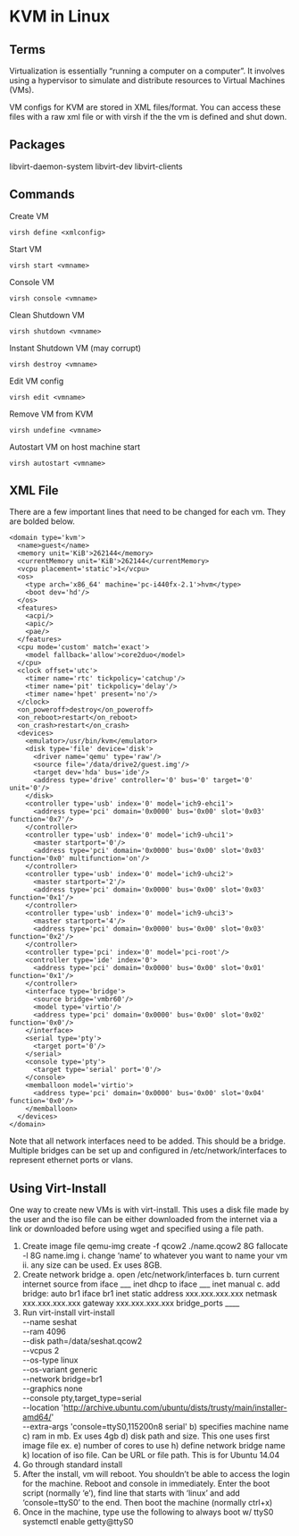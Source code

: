 # KVM in Linux
## Terms
Virtualization is essentially “running a computer on a computer”.  It involves using a hypervisor to simulate and distribute resources to Virtual Machines (VMs).

VM configs for KVM are stored in XML files/format.  You can access these files with a raw xml file or with virsh if the the vm is defined and shut down.

## Packages
libvirt-daemon-system libvirt-dev libvirt-clients

## Commands
Create VM
```
virsh define <xmlconfig>
```
Start VM
```
virsh start <vmname>
```
Console VM
```
virsh console <vmname>
```
Clean Shutdown VM
```
virsh shutdown <vmname>
```
Instant Shutdown VM (may corrupt)
```
virsh destroy <vmname>
```
Edit VM config
```
virsh edit <vmname>
```
Remove VM from KVM
```
virsh undefine <vmname>
```
Autostart VM on host machine start
```
virsh autostart <vmname>
```
## XML File
There are a few important lines that need to be changed for each vm.  They are bolded below.
```
<domain type='kvm'>
  <name>guest</name>
  <memory unit='KiB'>262144</memory>
  <currentMemory unit='KiB'>262144</currentMemory>
  <vcpu placement='static'>1</vcpu>
  <os>
    <type arch='x86_64' machine='pc-i440fx-2.1'>hvm</type>
    <boot dev='hd'/>
  </os>
  <features>
    <acpi/>
    <apic/>
    <pae/>
  </features>
  <cpu mode='custom' match='exact'>
    <model fallback='allow'>core2duo</model>
  </cpu>
  <clock offset='utc'>
    <timer name='rtc' tickpolicy='catchup'/>
    <timer name='pit' tickpolicy='delay'/>
    <timer name='hpet' present='no'/>
  </clock>
  <on_poweroff>destroy</on_poweroff>
  <on_reboot>restart</on_reboot>
  <on_crash>restart</on_crash>
  <devices>
    <emulator>/usr/bin/kvm</emulator>
    <disk type='file' device='disk'>
      <driver name='qemu' type='raw'/>
      <source file='/data/drive2/guest.img'/>
      <target dev='hda' bus='ide'/>
      <address type='drive' controller='0' bus='0' target='0' unit='0'/>
    </disk>
    <controller type='usb' index='0' model='ich9-ehci1'>
      <address type='pci' domain='0x0000' bus='0x00' slot='0x03' function='0x7'/>
    </controller>
    <controller type='usb' index='0' model='ich9-uhci1'>
      <master startport='0'/>
      <address type='pci' domain='0x0000' bus='0x00' slot='0x03' function='0x0' multifunction='on'/>
    </controller>
    <controller type='usb' index='0' model='ich9-uhci2'>
      <master startport='2'/>
      <address type='pci' domain='0x0000' bus='0x00' slot='0x03' function='0x1'/>
    </controller>
    <controller type='usb' index='0' model='ich9-uhci3'>
      <master startport='4'/>
      <address type='pci' domain='0x0000' bus='0x00' slot='0x03' function='0x2'/>
    </controller>
    <controller type='pci' index='0' model='pci-root'/>
    <controller type='ide' index='0'>
      <address type='pci' domain='0x0000' bus='0x00' slot='0x01' function='0x1'/>
    </controller>
    <interface type='bridge'>
      <source bridge='vmbr60'/>
      <model type='virtio'/>
      <address type='pci' domain='0x0000' bus='0x00' slot='0x02' function='0x0'/>
    </interface>
    <serial type='pty'>
      <target port='0'/>
    </serial>
    <console type='pty'>
      <target type='serial' port='0'/>
    </console>
    <memballoon model='virtio'>
      <address type='pci' domain='0x0000' bus='0x00' slot='0x04' function='0x0'/>
    </memballoon>
  </devices>
</domain>
```
Note that all network interfaces need to be added.  This should be a bridge.  Multiple bridges can be set up and configured in /etc/network/interfaces to represent ethernet ports or vlans.

## Using Virt-Install
One way to create new VMs is with virt-install.  This uses a disk file made by the user and the iso file can be either downloaded from the internet via a link or downloaded before using wget and specified using a file path.

1.	Create image file
qemu-img create -f qcow2 ./name.qcow2 8G
fallocate -l 8G name.img
i.	change ‘name’ to whatever you want to name your vm
ii.	any size can be used. Ex uses 8GB.
2.	Create network bridge
a.	open /etc/network/interfaces
b.	turn current internet source from iface ___ inet dhcp to iface ___ inet manual
c.	add bridge:
auto br1
iface br1 inet static
address xxx.xxx.xxx.xxx
netmask xxx.xxx.xxx.xxx
gateway xxx.xxx.xxx.xxx
bridge_ports ____
3.	Run virt-install
 virt-install \
--name seshat \
--ram 4096 \
--disk path=/data/seshat.qcow2 \
--vcpus 2 \
--os-type linux \
--os-variant generic \
--network bridge=br1 \
--graphics none \
--console pty,target_type=serial \
--location 'http://archive.ubuntu.com/ubuntu/dists/trusty/main/installer-amd64/' \
--extra-args 'console=ttyS0,115200n8 serial'
b) specifies machine name
c) ram in mb.  Ex uses 4gb
d) disk path and size.  This one uses first image file ex.
e) number of cores to use
h) define network bridge name
k) location of iso file.  Can be URL or file path.  This is for Ubuntu 14.04
4.	Go through standard install
5.	After the install, vm will reboot.  You shouldn’t be able to access the login for the machine.  Reboot and console in immediately.  Enter the boot script (normally ‘e’), find line that starts with ‘linux’ and add ‘console=ttyS0’ to the end.  Then boot the machine (normally ctrl+x)
6.	Once in the machine, type use the following to always boot w/ ttyS0
systemctl enable getty@ttyS0
